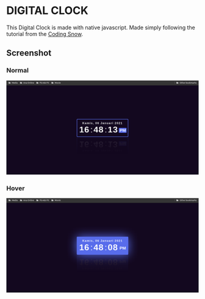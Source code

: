 # DIGITAL CLOCK

This Digital Clock is made with native javascript. Made simply following the tutorial from the [Coding Snow](https://www.youtube.com/channel/UCNDmzGYwwT3rdY3xQuW8QOA).

## Screenshot
### Normal
![Normal](https://github.com/ikhfhm/digital-clock-javascript/blob/master/screenshot/normal.png)

### Hover
![With Hover](https://github.com/ikhfhm/digital-clock-javascript/blob/master/screenshot/hover.png)